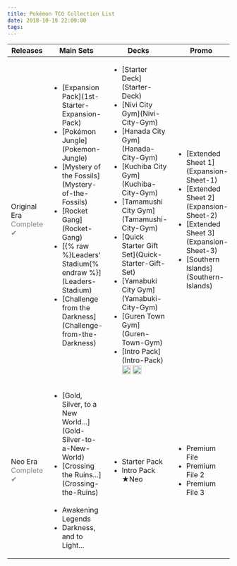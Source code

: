 ```yaml
---
title: Pokémon TCG Collection List
date: 2018-10-18 22:00:00
tags:
---
```


<table>
	<thead>
		<tr>
			<th>Releases</th>
			<th>Main Sets</th>
			<th>Decks</th>
			<th>Promo</th>
		</tr>
	</thead>
	<tbody>
		<tr>
			<td>Original Era<br/><span style="color:#858585">Complete ✔</span></td>
			<td>
				<ul>
					<li>[Expansion Pack](1st-Starter-Expansion-Pack)</li>
					<li>[Pokémon Jungle](Pokemon-Jungle) <img src="https://cdn.bulbagarden.net/upload/2/2f/SetSymbolJungle.png" height="15px" class="nofancybox" style="vertical-align: middle;"/></li>
					<li>[Mystery of the Fossils](Mystery-of-the-Fossils) <img src="https://cdn.bulbagarden.net/upload/e/e6/SetSymbolFossil.png" height="15px" class="nofancybox" style="vertical-align: middle;"/></li>
					<li>[Rocket Gang](Rocket-Gang) <img src="https://cdn.bulbagarden.net/upload/7/7e/SetSymbolTeam_Rocket.png" height="15px" class="nofancybox" style="vertical-align: middle;"/></li>
					<li>[{% raw %}Leaders' Stadium{% endraw %}](Leaders-Stadium) <img src="https://cdn.bulbagarden.net/upload/3/38/SetSymbolGym_Booster.png" height="15px" class="nofancybox" style="vertical-align: middle;"/></li>
					<li>[Challenge from the Darkness](Challenge-from-the-Darkness) <img src="https://cdn.bulbagarden.net/upload/3/38/SetSymbolGym_Booster.png" height="15px" class="nofancybox" style="vertical-align: middle;"/></li>
				</ul>
			</td>
			<td>
				<ul>
					<li>[Starter Deck](Starter-Deck)</li>
					<li>[Nivi City Gym](Nivi-City-Gym)</li>
					<li>[Hanada City Gym](Hanada-City-Gym)</li>
					<li>[Kuchiba City Gym](Kuchiba-City-Gym)</li>
					<li>[Tamamushi City Gym](Tamamushi-City-Gym)</li>
					<li>[Quick Starter Gift Set](Quick-Starter-Gift-Set)</li>
					<li>[Yamabuki City Gym](Yamabuki-City-Gym)</li>
					<li>[Guren Town Gym](Guren-Town-Gym)</li>
					<li>[Intro Pack](Intro-Pack) <img src="https://cdn.bulbagarden.net/upload/2/26/SetSymbolBulbasaurIntroPack.png" height="20px" class="nofancybox" style="vertical-align: middle;"/> <img src="https://cdn.bulbagarden.net/upload/d/d3/SetSymbolSquirtleIntroPack.png" height="20px" class="nofancybox" style="vertical-align: middle;"/></li>
				</ul>
			</td>
			<td>
				<ul>
					<li>[Extended Sheet 1](Expansion-Sheet-1) <img src="https://cdn.bulbagarden.net/upload/a/af/SetSymbolVending.png" height="16px" class="nofancybox" style="vertical-align: middle;"/></li>
					<li>[Extended Sheet 2](Expansion-Sheet-2) <img src="https://cdn.bulbagarden.net/upload/a/af/SetSymbolVending.png" height="16px" class="nofancybox" style="vertical-align: middle;"/></li>
					<li>[Extended Sheet 3](Expansion-Sheet-3) <img src="https://cdn.bulbagarden.net/upload/a/af/SetSymbolVending.png" height="16px" class="nofancybox" style="vertical-align: middle;"/></li>
					<li>[Southern Islands](Southern-Islands) <img src="https://cdn.bulbagarden.net/upload/9/96/SetSymbolSouthern_Islands.png" height="15px" class="nofancybox" style="vertical-align: middle;"/></li>
				</ul>
			</td>
		</tr>
		<tr>
			<td>Neo Era<br/><span style="color:#858585">Complete ✔</span></td>
			<td>
				<ul>
					<li>[Gold, Silver, to a New World...](Gold-Silver-to-a-New-World) <img src="https://cdn.bulbagarden.net/upload/7/75/SetSymbolNeo_Genesis.png" height="15px" class="nofancybox"/></li>
					<li>[Crossing the Ruins...](Crossing-the-Ruins) <img src="https://cdn.bulbagarden.net/upload/f/f8/SetSymbolNeo_Discovery.png" height="15px" class="nofancybox"/></li>
					<li>Awakening Legends <img src="https://cdn.bulbagarden.net/upload/c/c6/SetSymbolNeo_Revelation.png" height="15px" class="nofancybox"/></li>
					<li>Darkness, and to Light... <img src="https://cdn.bulbagarden.net/upload/8/88/SetSymbolNeo_Destiny.png" height="15px" class="nofancybox"/></li>
				</ul>
			</td>
			<td>
				<ul>
					<li>Starter Pack</li>
					<li>Intro Pack ★Neo <img src="https://cdn.bulbagarden.net/upload/e/e5/SetSymbolChikoritaIntroPackNeo.png" height="15px" class="nofancybox"/> <img src="https://cdn.bulbagarden.net/upload/7/76/SetSymbolTotodileIntroPackNeo.png" height="15px" class="nofancybox"/></li>
				</ul>
			</td>
			<td>
				<ul>
					<li>Premium File <img src="https://cdn.bulbagarden.net/upload/7/75/SetSymbolNeo_Genesis.png" height="15px" class="nofancybox"/></li>
					<li>Premium File 2 <img src="https://cdn.bulbagarden.net/upload/f/f8/SetSymbolNeo_Discovery.png" height="15px" class="nofancybox"/></li>
					<li>Premium File 3 <img src="https://cdn.bulbagarden.net/upload/c/c6/SetSymbolNeo_Revelation.png" height="15px" class="nofancybox"/></li>
				</ul>
			</td>
		</tr>
	</tbody>
</table>
